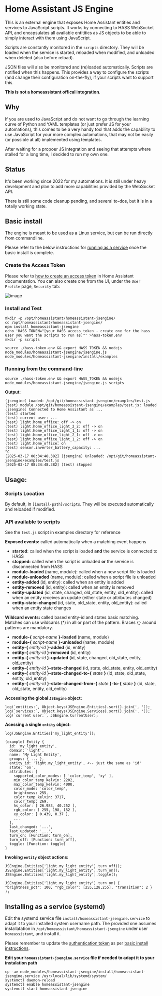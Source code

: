 # Home Assistant JS Engine
This is an external engine that exposes Home Assistant entities and services to JavaScript scripts. It works by connecting to HASS WebSocket API, and encapsulates all available entitities as JS objects to be able to simply interact with them using JavaScript.

Scripts are constantly monitored in the `scripts` directory. They will be loaded when the service is started, reloaded when modified, and unloaded when deleted (also before reload).

JSON files will also be monitored and (re)loaded automatically. Scripts are notified when this happens. This provides a way to configure the scripts (and change their configuration on-the-fly), if your scripts want to support this.

**This is not a homeassistant offical integration.**

## Why
If you are used to JavaScript and do not want to go through the learning curve of Python and YAML templates (or just prefer JS for your automations), this comes to be a very handy tool that adds the capability to use JavaScript for your more complex automations, that may not be easily (or possible at all) implemented using templates.

After waiting for a propoer JS integration and seeing that attempts where stalled for a long time, I decided to run my own one.

## Status
It's been working since 2022 for my automations. It is still under heavy development and plan to add more capabilities provided by the WebSocket API.

There is still some code cleanup pending, and several to-dos, but it is in a totally working state.

## Basic install

The engine is meant to be used as a Linux service, but can be run directly from commandline.

Please refer to the below instructions for [running as a service](https://github.com/puzzle-star/homeassistant-jsengine/tree/master?tab=readme-ov-file#installing-as-a-service-systemd) once the basic install is complete.

### Create the Access Token

Please refer to [how to create an access token](https://developers.home-assistant.io/docs/auth_api/#long-lived-access-token) in Home Assistant documentation. You can also create one from the UI, under the `User Profile` page, `Security` tab:

![image](https://github.com/user-attachments/assets/e1c0a3f6-f2aa-45ba-ba80-48d04176ef41)

### Install and Test
```
mkdir -p /opt/homeassistant/homeassistant-jsengine/
cd /opt/homeassistant/homeassistant-jsengine/
npm install homeassistant-jsengine
echo 'HASS_TOKEN="[your HASS access token - create one for the hass user you want the scripts to run as]"' >hass-token.env
mkdir -p scripts

source ./hass-token.env && export HASS_TOKEN && nodejs node_modules/homeassistant-jsengine/jsengine.js node_modules/homeassistant-jsengine/install/examples
```

### Running from the command-line
```
source ./hass-token.env && export HASS_TOKEN && nodejs node_modules/homeassistant-jsengine/jsengine.js scripts
```

**Output:**
```
(jsengine) Loaded: /opt/git/homeassistant-jsengine/examples/test.js
(test) module /opt/git/homeassistant-jsengine/examples/test.js: loaded
(jsengine) Connected to Home Assistant as ...
(test) started
(test) current user: ...
(test) light.home_office: off -> on
(test) light.home_office_light_2_2: off -> on
(test) light.home_office_light_1_1: off -> on
(test) light.home_office_light_2_1: off -> on
(test) light.home_office_light_1_2: off -> on
(test) light.home_office: on
(test) sensor.inverter_battery_capacity: ...
^C
[2025-03-17 08:34:48.382] (jsengine) Unloaded: /opt/git/homeassistant-jsengine/examples/test.js
[2025-03-17 08:34:48.382] (test) stopped
```

## Usage: 

### Scripts Location

By default, in `[install-path]/scripts`. They will be executed automatically and reloaded if modified.

### API available to scripts

See the `test.js` script in examples directory for reference

**Exposed events:** called automatically when a matching event happens

- **started:** called when the script is loaded **and** the service is connected to HASS
- **stopped:** called when the script is unloaded **or** the service is disconnected from HASS
- **module-loaded** (name, module): called when a new script file is loaded
- **module-unloaded** (name, module): called when a script file is unloaded
- **entity-added** (id, entity): called when an entity is added
- **entity-removed** (id, entity): called when an entity is removed
- **entity-updated** (id, state, changed, old_state, entity, old_entity): called when an entity receives an update (either state or attributes changed)
- **entity-state-changed** (id, state, old_state, entity, old_entity): called when an entity state changes

**Wildcard events:** called based entity-id and states basic matching. Matches can use wildcards (*) in all or part of the pattern. Braces `{}` around patterns are mandatory.
- __module-{__ _script-name_ __}-loaded__ (name, module)
- __module-{__ _script-name_ __}-unloaded__ (name, module)
- __entity-{__ _entity-id_ __}-added__ (id, entity)
- __entity-{__ _entity-id_ __}-removed__ (id, entity)
- __entity-{__ _entity-id_ __}-updated__ (id, state, changed, old_state, entity, old_entity)
- __entity-{__ _entity-id_ __}-state-changed__ (id, state, old_state, entity, old_entity)
- __entity-{__ _entity-id_ __}-state-changed-to-{__ _state_ __}__ (id, state, old_state, entity, old_entity)
- __entity-{__ _entity-id_ __}-state-changed-from-{__ _state_ __}-to-{__ _state_ __}__ (id, state, old_state, entity, old_entity)

**Accessing the global `JSEngine` object:**
```
log(`entities:`, Object.keys(JSEngine.Entities).sort().join(', '));
log(`services:`, Object.keys(JSEngine.Services).sort().join(', '));`
log(`current user:`, JSEngine.CurrentUser);
```

**Acessing a single `entity` object:**
```
log(JSEngine.Entities['my_light_entity']);

(example) Entity {
  id: 'my_light_entity',
  domain: 'light',
  name: 'My Light Entity',
  groups: { ... },
  entity_id: 'light.my_light_entity', <-- just the same as 'id'
  state: 'on',
  attributes: {
    supported_color_modes: [ 'color_temp', 'xy' ],
    min_color_temp_kelvin: 2202,
    max_color_temp_kelvin: 4000,
    color_mode: 'color_temp',
    brightness: 255,
    color_temp_kelvin: 3717,
    color_temp: 269,
    hs_color: [ 26.983, 40.252 ],
    rgb_color: [ 255, 198, 152 ],
    xy_color: [ 0.439, 0.37 ],
    ...
  },
  last_changed: '...',
  last_updated: '...',
  turn_on: [Function: turn_on],
  turn_off: [Function: turn_off],
  toggle: [Function: toggle]
}
```

**Invoking `entity` object actions:**
```
JSEngine.Entities['light.my_light_entity'].turn_off();
JSEngine.Entities['light.my_light_entity'].turn_on();
JSEngine.Entities['light.my_light_entity'].toggle();

JSEngine.Entities['light.my_light_entity'].turn_on( { "brightness_pct": 100, "rgb_color": [255,128,255], "transition": 2 } );
```

## Installing as a service (systemd)

Edit the systemd service file `install/homeassistant-jsengine.service` to adapt it to your installed system username path. The provided one assumes installatation in `/opt/homeassistant/homeassistant-jsengine` under user `homeassistant`, and install it.

Please remember to update the [authentication token](https://developers.home-assistant.io/docs/auth_api/#long-lived-access-token) as per [basic install instructions](https://github.com/puzzle-star/homeassistant-jsengine/tree/master?tab=readme-ov-file#basic-install).

**Edit your `homeassistant-jsengine.service` file if needed to adapt it to your instalation path**

```
cp -av node_modules/homeassistant-jsengine/install/homeassistant-jsengine.service /usr/local/lib/systemd/system/
systemctl daemon-reload
systemctl enable homeassistant-jsengine
systemctl start homeassistant-jsengine
```




